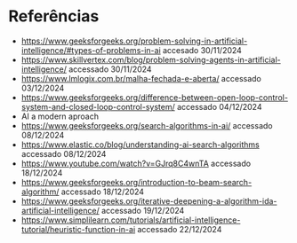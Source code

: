 # Referências

- https://www.geeksforgeeks.org/problem-solving-in-artificial-intelligence/#types-of-problems-in-ai accesado 30/11/2024
- https://www.skillvertex.com/blog/problem-solving-agents-in-artificial-intelligence/ accessado 30/11/2024
- https://www.lmlogix.com.br/malha-fechada-e-aberta/ accessado 03/12/2024
- https://www.geeksforgeeks.org/difference-between-open-loop-control-system-and-closed-loop-control-system/ accessado 04/12/2024
- AI a modern aproach
- https://www.geeksforgeeks.org/search-algorithms-in-ai/ accessado 08/12/2024
- https://www.elastic.co/blog/understanding-ai-search-algorithms accessado 08/12/2024
- https://www.youtube.com/watch?v=GJrq8C4wnTA accessado 18/12/2024
- https://www.geeksforgeeks.org/introduction-to-beam-search-algorithm/ accessado 18/12/2024
- https://www.geeksforgeeks.org/iterative-deepening-a-algorithm-ida-artificial-intelligence/ accessado 19/12/2024
- https://www.simplilearn.com/tutorials/artificial-intelligence-tutorial/heuristic-function-in-ai accessado 22/12/2024